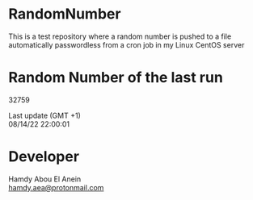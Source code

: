 # RandomNumber    
This is a test repository where a random number is pushed to a file automatically passwordless from a cron job in my Linux CentOS server    
# Random Number of the last run   
32759
      
Last update (GMT +1)    
08/14/22 22:00:01
# Developer    
Hamdy Abou El Anein   
hamdy.aea@protonmail.com

